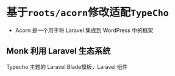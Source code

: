 
# 基于`roots/acorn`修改适配`TypeCho`
- Acorn 是一个用于将 Laravel 集成到 WordPress 中的框架


## Monk 利用 Laravel 生态系统
 Typecho 主题的 Laravel Blade模板，Laravel  组件
